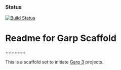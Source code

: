 ### Status
[![Build Status](https://travis-ci.org/grrr-amsterdam/garp_scaffold.svg)](https://travis-ci.org/grrr-amsterdam/garp_scaffold)

# Readme for Garp Scaffold
=======

This is a scaffold set to initiate [Garp 3](https://github.com/grrr-amsterdam/garp3) projects.
